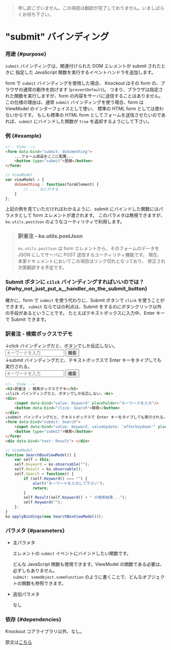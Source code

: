 <blockquote><i class="icon-exclamation-sign"></i> 申し訳ございません。この項目は翻訳が完了しておりません。いましばらくお待ち下さい。</blockquote>
	
# "submit" バインディング

### 用途 {#purpose}

`submit` バインディングは、関連付けられた DOM エレメントが submit されたときに
指定した JavaScript 関数を実行するイベントハンドラを追加します。

form で `submit` バインディングを使用した場合、
Knockout はその form の、ブラウザの通常の動作を妨げます (`preventDefault`)。
つまり、ブラウザは指定された関数を実行しますが、form の内容をサーバに送信することはありません。
この仕様の理由は、通常 `submit` バインディングを使う場合、form は ViewModel のインターフェイスとして使い、
標準の HTML form としては使わないからです。
もしも標準の HTML form としてフォームを送信させたいのであれば、`submit` にバインドした関数が
`true` を返却するようにして下さい。
	
### 例 {#example}
	
```html
<!-- View -->
<form data-bind="submit: doSomething">
	...フォーム部品をここに配置...
	<button type="submit">登録</button>
</form>
```

```javascript
// ViewModel
var viewModel = {
	doSomething : function(formElement) {
		// ... なにかする
	}
};
```
	
上記の例を見ていただければわかるように、submit にバインドした関数にはパラメタとして form エレメントが渡されます。
このパラメタは無視できますが、<code>ko.utils.postJson</code> のようなユーティリティで利用します。
	
<blockquote>
	<h3>訳者注 - ko.utils.postJson</h3>
	<p>
		<code>ko.utils.postJson</code> は form エレメントから、そのフォームのデータを
		JSON にしてサーバに POST 送信するユーティリティ機能です。
		現在、本家ドキュメントにおいてこの項目はリンク切れとなっており、
		修正され次第翻訳する予定です。
	</p>
</blockquote>

### Submit ボタンに <code>cilck</code> バインディングすればいいのでは？ {#why_not_just_put_a__handler_on_the_submit_button}

確かに、form で `submit` を使う代わりに、Submit ボタンで `click` を使うことができます。
`submit` ならではの利点は、Submit をするのにボタンクリック以外の手段があるということです。
たとえばテキストボックスに入力中、Enter キーで Submit できます。

<div class="demo" id="demo_1">
	<h3>訳者注 - 検索ボックスでデモ</h3>
	↓click バインディングだと、ボタンでしか反応しない。<br>
	<div>
		<input type="text" data-bind="value: Keyword" placeholder="キーワードを入力"/>
		<button data-bind="click: Search">検索</button>
	</div>
	↓submit バインディングだと、テキストボックスで Enter キーをタイプしても実行される。<br>
	<form data-bind="submit: Search">
		<input type="text" data-bind="value: Keyword, valueUpdate: 'afterkeydown'" placeholder="キーワードを入力"/>
		<button type="submit">検索</button>
	</form>
	<div data-bind="text: Result" style="background-color: #2a371d"> </div>
</div>

```html
<!-- View -->
<h3>訳者注 - 検索ボックスでデモ</h3>
↓click バインディングだと、ボタンでしか反応しない。<br>
<div>
	<input data-bind="value: Keyword" placeholder="キーワードを入力"/>
	<button data-bind="click: Search">検索</button>
</div>
↓submit バインディングだと、テキストボックスで Enter キーをタイプしても実行される。<br>
<form data-bind="submit: Search">
	<input data-bind="value: Keyword, valueUpdate: 'afterkeydown'" placeholder="キーワードを入力"/>
	<button type="submit">検索</button>
</form>
<div data-bind="text: Result"> </div>
```

```javascript
// ViewModel
function SearchBoxViewModel() {
	var self = this;
	self.Keyword = ko.observable("");
	self.Result = ko.observable();
	self.Search = function() {
		if (self.Keyword() === "") {
			alert("キーワードを入力して下さい");
			return;
		}
		self.Result(self.Keyword() + " の検索結果...");
		self.Keyword("");
	};
}
ko.applyBindings(new SearchBoxViewModel());
```
		
<script type="text/javascript">
	function SearchBoxViewModel() {
		var self = this;
		self.Keyword = ko.observable("");
		self.Result = ko.observable();
		self.Search = function() {
			if (self.Keyword() === "") {
				alert("キーワードを入力して下さい");
				return;
			}
			self.Result(self.Keyword() + " の検索結果...");
			self.Keyword("");
		};
	}
	ko.applyBindings(new SearchBoxViewModel(), document.getElementById('demo_1'));
</script>
	
### パラメタ {#parameters}

- 主パラメタ

	エレメントの `submit` イベントにバインドしたい関数です。
	
	どんな JavaScript 関数も使用できます。ViewModel の関数である必要は、必ずしもありません。  
	`submit: someObject.someFunction` のように書くことで、どんなオブジェクトの関数も参照できます。

- 追加パラメタ

	なし

### 依存 {#dependencies}

Knockout コアライブラリ以外、なし。

<div class="tail_mini_text">原文は<a href="http://knockoutjs.com/documentation/<?php echo $identifier?>.html">こちら</a></div>